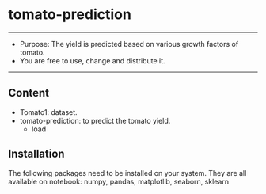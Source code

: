 # tomato-prediction

---
- Purpose: The yield is predicted based on various growth factors of tomato.
- You are free to use, change and distribute it.

---

Content
---
* Tomato1: dataset.
* tomato-prediction: to predict the tomato yield.
  - load 

Installation
---
The following packages need to be installed on your system. They are all available on notebook: numpy, pandas, matplotlib, seaborn, sklearn


